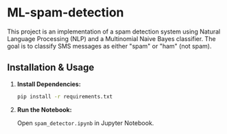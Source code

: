 # ML-spam-detection

This project is an implementation of a spam detection system using Natural Language Processing (NLP) and a Multinomial Naive Bayes classifier. The goal is to classify SMS messages as either "spam" or "ham" (not spam).

## Installation & Usage

1. **Install Dependencies:**

   ```bash
   pip install -r requirements.txt
   ```

2. **Run the Notebook:**

   Open `spam_detector.ipynb` in Jupyter Notebook.
